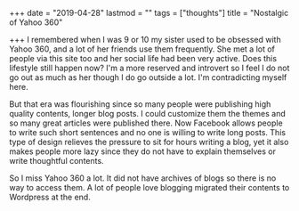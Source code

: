 +++
date = "2019-04-28"
lastmod = ""
tags = ["thoughts"]
title = "Nostalgic of Yahoo 360"

+++
I remembered when I was 9 or 10 my sister used to be obsessed with Yahoo 360, and a lot of her friends use them frequently. She met a lot of people via this site too and her social life had been very active. Does this lifestyle still happen now? I'm a more reserved and introvert so I feel I do not go out as much as her though I do go outside a lot. I'm contradicting myself here.

But that era was flourishing since so many people were publishing high quality contents, longer blog posts. I could customize them the themes and so many great articles were published there. Now Facebook allows people to write such short sentences and no one is willing to write long posts. This type of design relieves the pressure to sit for hours writing a blog, yet it also makes people more lazy since they do not have to explain themselves or write thoughtful contents.

So I miss Yahoo 360 a lot. It did not have archives of blogs so there is no way to access them. A lot of people love blogging migrated their contents to Wordpress at the end.